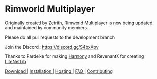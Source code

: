 # Rimworld Multiplayer
Originally created by Zetrith, Rimworld Multiplayer is now being updated and maintained by community members.

Please do all pull requests to the development branch

Join the Discord : https://discord.gg/S4bxXpv

Thanks to Pardeike for making [Harmony](https://github.com/pardeike/Harmony) and RevenantX for creating [LiteNetLib](https://github.com/RevenantX/LiteNetLib)

[Download |](https://github.com/Parexy/Multiplayer/releases)
[ Installation |](https://github.com/Parexy/Multiplayer/wiki/Installation)
[ Hosting |](https://github.com/Parexy/Multiplayer/wiki/Hosting-and-joining)
[ FAQ |](https://github.com/Parexy/Multiplayer/wiki/FAQ)
[ Contributing](https://github.com/Parexy/Multiplayer/blob/master/CONTRIBUTORS.md)
